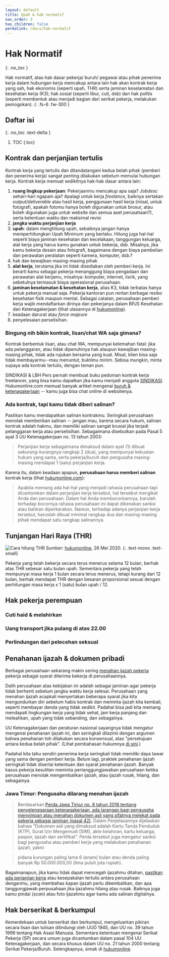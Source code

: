```yaml
---
layout: default
title: Upah & hak normatif
nav_order: 3
has_children: false
permalink: /docs/hak-normatif
---
```


# Hak Normatif
{: .no_toc }

Hak normatif, atau hak dasar pekerja/ buruh/ pegawai atau pihak penerima kerja dalam hubungan kerja mencakup antara lain hak akan kontrak kerja yang sah, hak ekonomis (seperti upah, THR) serta jaminan keselamatan dan kesehatan kerja (K3); hak sosial (seperti libur, cuti, dsb) dan hak politis (seperti membentuk atau menjadi bagian dari serikat pekerja, melakukan pemogokan).
{: .fs-6 .fw-300 }

## Daftar isi
{: .no_toc .text-delta }

1. TOC
{:toc}

## Kontrak dan perjanjian tertulis

Kontrak kerja yang tertulis dan ditandatangani kedua belah pihak (pemberi dan penerima kerja) sangat penting dilakukan sebelum memulai hubungan kerja. Kontrak kerja memuat sedikitnya hak-hak dasar antara lain:
1. **ruang lingkup pekerjaan**: Pekerjaanmu mencakup apa saja? _Jobdesc_ sehari-hari ngapain aja? Apalagi untuk kerja _freelance_, baiknya sertakan _output/deliverable_ atau hasil kerja, penggunaan hasil kerja (misal, untuk fotografi, apakah fotomu hanya boleh digunakan untuk brosur, atau boleh digunakan juga untuk website dan semua aset perusahaan?), serta ketentuan waktu dan maksimal revisi
1. **jangka waktu perjanjian kerja**
1. **upah**: dalam menghitung upah, sebaiknya jangan hanya memperhitungkan Upah Minimum yang berlaku. Hitung juga hal-hal seperti biaya jaminan kesehatan dan kecelakaan, tanggungan keluarga, alat kerja yang harus kamu gunakan untuk bekerja, dsb.  Misalnya, jika kamu bekerja desain atau fotografi, bagaimana dengan biaya pembelian dan perawatan peralatan seperti kamera, komputer, dsb.?
1. hak dan kewajiban masing-masing pihak
1. **alat kerja**, terutama jika ini tidak disediakan oleh pemberi kerja. Ini berarti kamu sebagai pekerja menanggung biaya pengadaan dan perawatan alat kerjamu, misalnya: komputer, internet, lisrik, yang sebetulnya termasuk biaya operasional perusahaan.
1. **jaminan keselamatan & kesehatan kerja**, alias K3, tidak terbatas hanya untuk pekerja manual saja. Pekerja kantoran pun rentan berbagai resiko kesehatan fisik maupun mental. Sebagai catatan, perusahaan pemberi kerja wajib mendaftarkan dirinya dan pekerjanya dalam BPJS Kesehatan dan Ketenagakerjaan (lihat ulasannya di [hukumonline](https://www.hukumonline.com/klinik/detail/ulasan/lt5bec1c6a0aba6/wajibkah-pengusaha-mendaftarkan-pekerjanya-di-bpjs-kesehatan-dan-ketenagakerjaan)).
1. keadaan darurat atau _force majeure_
1. penyelesaian perselisihan.

### Bingung nih bikin kontrak, lisan/chat WA saja gimana?

Kontrak berbentuk lisan, atau chat WA, mempunyai kelemahan fatal: jika ada pelanggaran, atau tidak dipenuhinya hak ataupun kewajiban masing-masing pihak, tidak ada rujukan bersama yang kuat. Misal, klien bisa saja tidak membayarmu--mau menuntut, buktimu minim. Sebisa mungkin, minta supaya ada kontrak tertulis, dengan teman pun.

SINDIKASI & LBH Pers pernah membuat buku pedoman kontrak kerja freelancer, yang bisa kamu dapatkan jika kamu menjadi anggota [SINDIKASI](https://sindikasi.org/). Hukumonline.com memuat banyak artikel mengenai [buruh & ketenagakerjaan](https://www.hukumonline.com/klinik/kategori/lt4a0a9db2b4404/buruh--tenaga-kerja) -- kamu juga bisa chat online di websitenya.

### Ada kontrak, tapi kamu tidak diberi salinan?

Pastikan kamu mendapatkan salinan kontrakmu. Seringkali perusahaan menolak memberikan salinan -- jangan mau, karena secara hukum, salinan kontrak adalah hakmu, dan memiliki salinan sangat krusial jika terjadi pelanggaran kerja atau perselisihan. Sebagaimana disebutkan pada Pasal 5 ayat 3 UU Ketenagakerjaan no. 13 tahun 2003:

> Perjanjian kerja sebagaimana dimaksud dalam ayat (1) dibuat sekurang-kurangnya rangkap 2 (dua), yang mempunyai kekuatan hukum yang sama, serta pekerja/buruh dan pengusaha masing-masing mendapat 1 (satu) perjanjian kerja.

Karena itu, dalam keadaan apapun, **perusahaan harus memberi salinan** kontrak kerja (lihat [hukumonline.com](https://www.hukumonline.com/klinik/detail/ulasan/lt4e65ed7a821de/apakah-perusahaan-boleh-tidak-memberikan-salinan-kontrak-kerja-kepada-pekerja-)):

> Apabila memang ada hal-hal yang menjadi rahasia perusahaan tapi dicantumkan dalam perjanjian kerja tersebut, hal tersebut mengikat Anda dan perusahaan. Dalam hal Anda membocorkannya, barulah terhadap bocornya rahasia perusahaan ini dapat dikenakan sanksi atau bahkan diperkarakan. Namun, terhadap adanya perjanjian kerja tersebut, haruslah dibuat minimal rangkap dua dan masing-masing pihak mendapat satu rangkap salinannya.

## Tunjangan Hari Raya (THR)

![Cara hitung THR](https://www.perintis.or.id/wp-content/uploads/2020/05/THR-hukumonline.jpg)
Sumber: [hukumonline](https://www.hukumonline.com/klinik/bacagrafis/lt5ecc98a5db727/rumus-menghitung-thr-keagamaan), 26 Mei 2020.
{: .text-mono .text-small}

Pekerja yang telah bekerja secara terus menerus selama 12 bulan, berhak atas THR sebesar satu bulan upah. Sementara pekerja yang telah mempunyai masa kerja 1 bulan secara terus menerus, tetapi kurang dari 12 bulan, berhak mendapat THR dengan besaran proporsional sesuai dengan perhitungan masa kerja x 1 (satu) bulan upah / 12.

## Hak pekerja perempuan

### Cuti haid & melahirkan

### Uang transport jika pulang di atas 22.00

### Perlindungan dari pelecehan seksual

## Penahanan ijazah & dokumen pribadi

Berbagai perusahaan sekarang makin sering [menahan ijazah pekerja](https://money.kompas.com/read/2020/03/11/080231726/bolehkah-perusahaan-tahan-ijazah-karyawan-ini-kata-pakar-hrd?page=all) pekerja sebagai syarat diterima bekerja di perusahaannya.

Dalih perusahaan atas kebijakan ini adalah sebagai jaminan agar pekerja tidak berhenti sebelum jangka waktu kerja selesai. Perusahaan yang menahan ijazah acapkali menyertakan beberapa syarat jika kita mengundurkan diri sebelum habis kontrak dan meminta ijazah kita kembali, seperti membayar denda yang tidak sedikit. Padahal bisa jadi kita memang mendapati lingkungan kerja yang tidak sehat, jam kerja panjang dan meleahkan, upah yang tidak sebanding, dan sebagainya.

UU Ketenagakerjaan dan peraturan nasional sayangnya tidak mengatur mengenai penahanan ijazah ini, dan seringkali dilazimi dengan argumen bahwa penahanan toh dilakukan secara konsensual, atas "persetujuan antara kedua belah pihak". (Lihat pembahasan hukumnya [di sini](https://www.hukumonline.com/berita/baca/lt59f730ad13c2c/ijazah-ditahan-saat-masuk-kerja-ini-penjelasan-hukumnya/).)

Padahal kita tahu sendiri penerima kerja seringkali tidak memiliki daya tawar yang sama dengan pemberi kerja. Belum lagi, praktek penahanan ijazah seringkali tidak disertai ketentuan dan syarat penahanan ijazah. Banyak kasus pekerja kesulitan meminta pertanggungjawaban perusahaan ketika perusahaan menolak mengembalikan ijazah, atau ijazah rusak, hilang, dan sebagainya.  

### Jawa Timur: Pengusaha dilarang menahan ijazah

> Berdasarkan [Perda Jawa Timur no. 8 tahun 2016 tentang penyelenggaraan ketenagakerjaan, ada larangan bagi pengusaha menyimpan atau menahan dokumen asli yang sifatnya melekat pada pekerja sebagai jaminan (pasal 42)](https://peraturan.bpk.go.id/Details/25613). Dalam Penjelasannya dijelaskan bahwa “Dokumen asli yang dimaksud adalah Kartu Tanda Penduduk (KTP), Surat Izin Mengemudi (SIM), akte kelahiran, kartu keluarga, paspor, ijazah dan sertifikat”. Perda tersebut juga mengatur sanksi bagi pengusaha atau pemberi kerja yang melakukan penahanan ijazah, yakni:

> pidana kurungan paling lama 6 (enam) bulan atau denda paling banyak Rp 50.000.000,00 (lima puluh juta rupiah).

Bagaimanapun, jika kamu tidak dapat mencegah ijazahmu ditahan, [pastikan ada perjanjian kerja](https://www.linkedin.com/pulse/praktek-penahanan-ijazah-oleh-perusahaan-bolehkah-menurut-manurung) atau kesepakatan tertulis antara perusahaan denganmu, yang membahas kapan ijazah perlu dikembalikan, dan apa tanggungjawab perpusahaan jika ijazahmu hilang atau rusak. Baiknya juga kamu pindai (_scan_) atau foto ijazahmu agar kamu ada salinan digitalnya.  

## Hak berserikat & berkumpul

Kemerdekaan untuk berserikat dan berkumpul, mengeluarkan pikiran secara lisan dan tulisan dilindungi oleh UUD 1945, dan UU no. 39 tahun 1999 tentang Hak Asasi Manusia. Sementara ketentuan mengenai Serikat Pekerja (SP) secara umum juga dicantumkan dalam pasal 104 UU Ketenagakerjaan, dan secara khusus dalam UU no. 21 tahun 2000 tentang Serikat Pekerja/Buruh. Selengkapnya, simak di [hukumonline](https://www.hukumonline.com/klinik/detail/ulasan/lt4fab2aabe628a/kkb-dan-serikat/).
